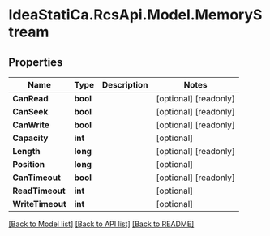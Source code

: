 # IdeaStatiCa.RcsApi.Model.MemoryStream

## Properties

Name | Type | Description | Notes
------------ | ------------- | ------------- | -------------
**CanRead** | **bool** |  | [optional] [readonly] 
**CanSeek** | **bool** |  | [optional] [readonly] 
**CanWrite** | **bool** |  | [optional] [readonly] 
**Capacity** | **int** |  | [optional] 
**Length** | **long** |  | [optional] [readonly] 
**Position** | **long** |  | [optional] 
**CanTimeout** | **bool** |  | [optional] [readonly] 
**ReadTimeout** | **int** |  | [optional] 
**WriteTimeout** | **int** |  | [optional] 

[[Back to Model list]](../README.md#documentation-for-models) [[Back to API list]](../README.md#documentation-for-api-endpoints) [[Back to README]](../README.md)

